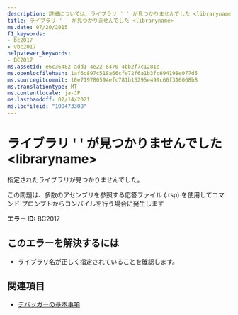```yaml
---
description: 詳細については、ライブラリ ' ' が見つかりませんでした <libraryname>
title: ライブラリ ' ' が見つかりませんでした <libraryname>
ms.date: 07/20/2015
f1_keywords:
- bc2017
- vbc2017
helpviewer_keywords:
- BC2017
ms.assetid: e6c36482-add1-4e22-8470-4bb2f7c1281e
ms.openlocfilehash: 1af6c897c518a66cfe72f6a1b3fc694198e077d5
ms.sourcegitcommit: 10e719780594efc781b15295e499c66f316068b8
ms.translationtype: MT
ms.contentlocale: ja-JP
ms.lasthandoff: 02/14/2021
ms.locfileid: "100473308"
---
```

# <a name="could-not-find-library-libraryname"></a>ライブラリ ' ' が見つかりませんでした \<libraryname>

指定されたライブラリが見つかりませんでした。  
  
 この問題は、多数のアセンブリを参照する応答ファイル (.rsp) を使用してコマンド プロンプトからコンパイルを行う場合に発生します  
  
 **エラー ID:** BC2017  
  
## <a name="to-correct-this-error"></a>このエラーを解決するには  
  
- ライブラリ名が正しく指定されていることを確認します。  
  
## <a name="see-also"></a>関連項目

- [デバッガーの基本事項](/visualstudio/debugger/debugger-feature-tour)
